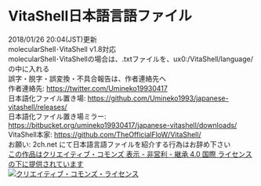 # VitaShell日本語言語ファイル
2018/01/26 20:04(JST)更新<br>
molecularShell･VitaShell v1.8対応<br>
molecularShell･VitaShellの場合は、.txtファイルを、ux0:/VitaShell/language/ の中に入れる<br>
誤字・脱字・誤変換・不具合報告は、作者連絡先へ<br>
作者連絡先: https://twitter.com/Umineko19930417<br>
日本語化ファイル置き場: https://github.com/Umineko1993/japanese-vitashell/releases/<br>
日本語化ファイル置き場ミラー: https://bitbucket.org/umineko19930417/japanese-vitashell/downloads/<br>
VitaShell本家: https://github.com/TheOfficialFloW/VitaShell/<br>
お願い: 2ch.net にて日本語言語ファイルを紹介する行為はお辞め下さい<br>
 <a rel = "license" href = "https://creativecommons.org/licenses/by-nc-sa/4.0/">この作品はクリエイティブ・コモンズ 表示 - 非営利 - 継承 4.0 国際 ライセンスの下に提供されています</a><br>
<a rel = "license" href="https://creativecommons.org/licenses/by-nc-sa/4.0/">
<img alt = "クリエイティブ・コモンズ・ライセンス" style = "border-width:0" src = "https://i.creativecommons.org/l/by-nc-sa/4.0/88x31.png" /></a>
